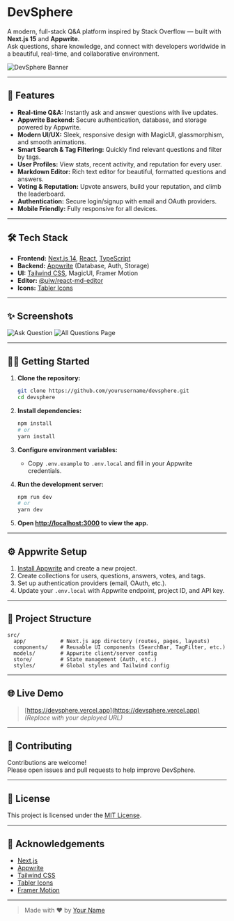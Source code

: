 # DevSphere

A modern, full-stack Q&A platform inspired by Stack Overflow — built with **Next.js 15** and **Appwrite**.  
Ask questions, share knowledge, and connect with developers worldwide in a beautiful, real-time, and collaborative environment.

![DevSphere Banner](https://user-images.githubusercontent.com/your-banner.png)

---

## 🚀 Features

- **Real-time Q&A:** Instantly ask and answer questions with live updates.
- **Appwrite Backend:** Secure authentication, database, and storage powered by Appwrite.
- **Modern UI/UX:** Sleek, responsive design with MagicUI, glassmorphism, and smooth animations.
- **Smart Search & Tag Filtering:** Quickly find relevant questions and filter by tags.
- **User Profiles:** View stats, recent activity, and reputation for every user.
- **Markdown Editor:** Rich text editor for beautiful, formatted questions and answers.
- **Voting & Reputation:** Upvote answers, build your reputation, and climb the leaderboard.
- **Authentication:** Secure login/signup with email and OAuth providers.
- **Mobile Friendly:** Fully responsive for all devices.

---

## 🛠️ Tech Stack

- **Frontend:** [Next.js 14](https://nextjs.org/), [React](https://react.dev/), [TypeScript](https://www.typescriptlang.org/)
- **Backend:** [Appwrite](https://appwrite.io/) (Database, Auth, Storage)
- **UI:** [Tailwind CSS](https://tailwindcss.com/), MagicUI, Framer Motion
- **Editor:** [@uiw/react-md-editor](https://github.com/uiwjs/react-md-editor)
- **Icons:** [Tabler Icons](https://tabler.io/icons)

---

## ✨ Screenshots

![Ask Question](https://user-images.githubusercontent.com/your-ask-screenshot.png)
![All Questions Page](https://user-images.githubusercontent.com/your-profile-screenshot.png)

---

## 🧑‍💻 Getting Started

1. **Clone the repository:**

   ```bash
   git clone https://github.com/yourusername/devsphere.git
   cd devsphere
   ```

2. **Install dependencies:**

   ```bash
   npm install
   # or
   yarn install
   ```

3. **Configure environment variables:**

   - Copy `.env.example` to `.env.local` and fill in your Appwrite credentials.

4. **Run the development server:**

   ```bash
   npm run dev
   # or
   yarn dev
   ```

5. **Open [http://localhost:3000](http://localhost:3000) to view the app.**

---

## ⚙️ Appwrite Setup

1. [Install Appwrite](https://appwrite.io/docs/installation) and create a new project.
2. Create collections for users, questions, answers, votes, and tags.
3. Set up authentication providers (email, OAuth, etc.).
4. Update your `.env.local` with Appwrite endpoint, project ID, and API key.

---

## 📁 Project Structure

```
src/
  app/           # Next.js app directory (routes, pages, layouts)
  components/    # Reusable UI components (SearchBar, TagFilter, etc.)
  models/        # Appwrite client/server config
  store/         # State management (Auth, etc.)
  styles/        # Global styles and Tailwind config
```

---

## 🌐 Live Demo

> [https://devsphere.vercel.app](https://devsphere.vercel.app)  
> _(Replace with your deployed URL)_

---

## 🤝 Contributing

Contributions are welcome!  
Please open issues and pull requests to help improve DevSphere.

---

## 📄 License

This project is licensed under the [MIT License](LICENSE).

---

## 🙏 Acknowledgements

- [Next.js](https://nextjs.org/)
- [Appwrite](https://appwrite.io/)
- [Tailwind CSS](https://tailwindcss.com/)
- [Tabler Icons](https://tabler.io/icons)
- [Framer Motion](https://www.framer.com/motion/)

---

> Made with ❤️ by [Your Name](https://github.com/yourusername)
